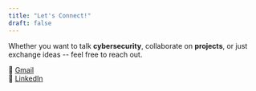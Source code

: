 ```yaml
---
title: "Let's Connect!"
draft: false
---
```

Whether you want to talk **cybersecurity**, collaborate on **projects**, or just exchange ideas -- feel free to reach out.

📧 [Gmail](mailto:jasontanuwidjaja7@gmail.com)  
🔗 [LinkedIn](https://www.linkedin.com/in/jasontanuwidjaja/)
